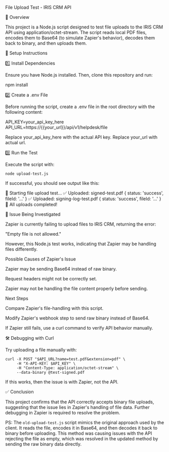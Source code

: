 File Upload Test - IRIS CRM API

📌 Overview

This project is a Node.js script designed to test file uploads to the IRIS CRM API using application/octet-stream. The script reads local PDF files, encodes them to Base64 (to simulate Zapier's behavior), decodes them back to binary, and then uploads them.

🔧 Setup Instructions

1️⃣ Install Dependencies

Ensure you have Node.js installed. Then, clone this repository and run:

npm install

2️⃣ Create a .env File

Before running the script, create a .env file in the root directory with the following content:

API_KEY=your_api_key_here
API_URL=https://{{your_url}}/api/v1/helpdesk/file

Replace your_api_key_here with the actual API key.
Replace your_url with actual url.

3️⃣ Run the Test

Execute the script with:

`node upload-test.js`

If successful, you should see output like this:

🚀 Starting file upload test...
✅ Uploaded: signed-test.pdf { status: 'success', fileId: '...' }
✅ Uploaded: signing-log-test.pdf { status: 'success', fileId: '...' }
🎉 All uploads completed!

📌 Issue Being Investigated

Zapier is currently failing to upload files to IRIS CRM, returning the error:

"Empty file is not allowed."

However, this Node.js test works, indicating that Zapier may be handling files differently.

Possible Causes of Zapier's Issue

Zapier may be sending Base64 instead of raw binary.

Request headers might not be correctly set.

Zapier may not be handling the file content properly before sending.

Next Steps

Compare Zapier's file-handling with this script.

Modify Zapier's webhook step to send raw binary instead of Base64.

If Zapier still fails, use a curl command to verify API behavior manually.

🛠️ Debugging with Curl

Try uploading a file manually with:

```
curl -X POST "$API_URL?name=test.pdf&extension=pdf" \
     -H "X-API-KEY: $API_KEY" \
     -H "Content-Type: application/octet-stream" \
     --data-binary @test-signed.pdf
```

If this works, then the issue is with Zapier, not the API.

✅ Conclusion

This project confirms that the API correctly accepts binary file uploads, suggesting that the issue lies in Zapier's handling of file data. Further debugging in Zapier is required to resolve the problem.

PS: The `old-upload-test.js` script mimics the original approach used by the client. It reads the file, encodes it in Base64, and then decodes it back to binary before uploading. This method was causing issues with the API rejecting the file as empty, which was resolved in the updated method by sending the raw binary data directly.